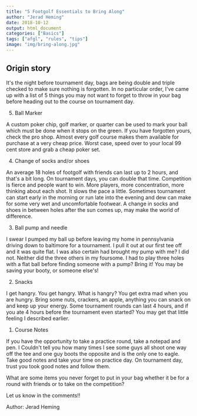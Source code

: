 ```yaml
---
title: "5 Footgolf Essentials to Bring Along"
author: "Jerad Heming"
date: 2018-10-12
output: html_document
categories: ["Basics"]
tags: ["afgl", "rules", "tips"]
image: "img/bring-along.jpg"
---
```



## Origin story
It's the night before tournament day, bags are being double and triple checked to make sure nothing is forgotten. In no particular order, I've came up with a list of 5 things you may not want to forget to throw in your bag before heading out to the course on tournament day.

5. Ball Marker

A custom poker chip, golf marker, or quarter can be used to mark your ball which must be done when it stops on the green. If you have forgotten yours, check the pro shop. Almost every golf course makes them available for purchase at a very cheap price. Worst case, speed over to your local 99 cent store and grab a cheap poker set.

4. Change of socks and/or shoes

An average 18 holes of footgolf with friends can last up to 2 hours, and that's a bit long. On tournament days, you can double that time. Competition is fierce and people want to win. More players, more concentration, more thinking about each shot. It slows the pace a little. Sometimes tournament can start early in the morning or run late into the evening and dew can make for some very wet and uncomfortable footwear. A change in socks and shoes in between holes after the sun comes up, may make the world of difference.

3. Ball pump and needle

I swear I pumped my ball up before leaving my home in pennsylvania driving down to baltimore for a tournament. I pull it out at our first tee off and it was quite flat. I was also certain had brought my pump with me? I did not. Neither did the three others in my foursome. I had to play three holes with a flat ball before finding someone with a pump? Bring it! You may be saving your booty, or someone else's!

2. Snacks

I get hangry. You get hangry. What is hangry? You get extra mad when you are hungry. Bring some nuts, crackers, an apple, anything you can snack on and keep up your energy. Some tournament rounds can last 4 hours, and if you ate 4 hours before the tournament even started? You may get that little feeling I described earlier. 

1. Course Notes

If you have the opportunity to take a practice round, take a notepad and pen. I Couldn't tell you how many times I see some guys all shoot one way off the tee and one guy boots the opposite and is the only one to eagle. Take good notes and take your time on practice day. On tournament day, trust you took good notes and follow them.

What are some items you never forget to put in your bag whether it be for a round with friends or to take on the competition? 

Let us know in the comments!!

Author: Jerad Heming


